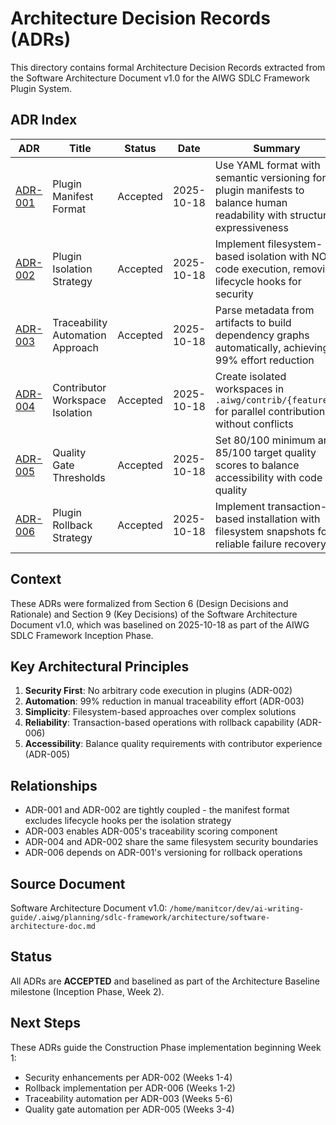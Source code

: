 # Architecture Decision Records (ADRs)

This directory contains formal Architecture Decision Records extracted from the Software Architecture Document v1.0 for the AIWG SDLC Framework Plugin System.

## ADR Index

| ADR | Title | Status | Date | Summary |
|-----|-------|--------|------|---------|
| [ADR-001](ADR-001-plugin-manifest-format.md) | Plugin Manifest Format | Accepted | 2025-10-18 | Use YAML format with semantic versioning for plugin manifests to balance human readability with structural expressiveness |
| [ADR-002](ADR-002-plugin-isolation-strategy.md) | Plugin Isolation Strategy | Accepted | 2025-10-18 | Implement filesystem-based isolation with NO code execution, removing lifecycle hooks for security |
| [ADR-003](ADR-003-traceability-automation-approach.md) | Traceability Automation Approach | Accepted | 2025-10-18 | Parse metadata from artifacts to build dependency graphs automatically, achieving 99% effort reduction |
| [ADR-004](ADR-004-contributor-workspace-isolation.md) | Contributor Workspace Isolation | Accepted | 2025-10-18 | Create isolated workspaces in `.aiwg/contrib/{feature}/` for parallel contribution without conflicts |
| [ADR-005](ADR-005-quality-gate-thresholds.md) | Quality Gate Thresholds | Accepted | 2025-10-18 | Set 80/100 minimum and 85/100 target quality scores to balance accessibility with code quality |
| [ADR-006](ADR-006-plugin-rollback-strategy.md) | Plugin Rollback Strategy | Accepted | 2025-10-18 | Implement transaction-based installation with filesystem snapshots for reliable failure recovery |

## Context

These ADRs were formalized from Section 6 (Design Decisions and Rationale) and Section 9 (Key Decisions) of the Software Architecture Document v1.0, which was baselined on 2025-10-18 as part of the AIWG SDLC Framework Inception Phase.

## Key Architectural Principles

1. **Security First**: No arbitrary code execution in plugins (ADR-002)
2. **Automation**: 99% reduction in manual traceability effort (ADR-003)
3. **Simplicity**: Filesystem-based approaches over complex solutions
4. **Reliability**: Transaction-based operations with rollback capability (ADR-006)
5. **Accessibility**: Balance quality requirements with contributor experience (ADR-005)

## Relationships

- ADR-001 and ADR-002 are tightly coupled - the manifest format excludes lifecycle hooks per the isolation strategy
- ADR-003 enables ADR-005's traceability scoring component
- ADR-004 and ADR-002 share the same filesystem security boundaries
- ADR-006 depends on ADR-001's versioning for rollback operations

## Source Document

Software Architecture Document v1.0: `/home/manitcor/dev/ai-writing-guide/.aiwg/planning/sdlc-framework/architecture/software-architecture-doc.md`

## Status

All ADRs are **ACCEPTED** and baselined as part of the Architecture Baseline milestone (Inception Phase, Week 2).

## Next Steps

These ADRs guide the Construction Phase implementation beginning Week 1:
- Security enhancements per ADR-002 (Weeks 1-4)
- Rollback implementation per ADR-006 (Weeks 1-2)
- Traceability automation per ADR-003 (Weeks 5-6)
- Quality gate automation per ADR-005 (Weeks 3-4)